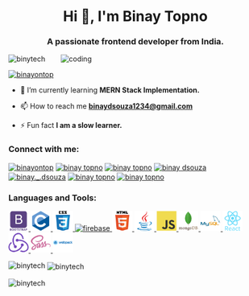 <h1 align="center">Hi 👋, I'm Binay Topno</h1>
<h3 align="center">A passionate frontend developer from India.</h3>
<img align="right" src="https://cdn.dribbble.com/users/1501783/screenshots/10061463/media/a5f2c4e41b99c793d52d66a8dd71e3da.jpg" width="400" alt="coding" >

<p align="left"> <img src="https://komarev.com/ghpvc/?username=binytech&label=Profile%20views&color=0e75b6&style=flat" alt="binytech" /> </p>

<p align="left"> <a href="https://twitter.com/binayontop" target="blank"><img src="https://img.shields.io/twitter/follow/binayontop?logo=twitter&style=for-the-badge" alt="binayontop" /></a> </p>

- 🌱 I’m currently learning **MERN Stack Implementation.**

- 📫 How to reach me **binaydsouza1234@gmail.com**

- ⚡ Fun fact **I am a slow learner.**

<h3 align="left">Connect with me:</h3>
<p align="left">
<a href="https://twitter.com/binayontop" target="blank"><img align="center" src="https://raw.githubusercontent.com/rahuldkjain/github-profile-readme-generator/master/src/images/icons/Social/twitter.svg" alt="binayontop" height="30" width="40" /></a>
<a href="https://linkedin.com/in/binay topno" target="blank"><img align="center" src="https://raw.githubusercontent.com/rahuldkjain/github-profile-readme-generator/master/src/images/icons/Social/linked-in-alt.svg" alt="binay topno" height="30" width="40" /></a>
<a href="https://stackoverflow.com/users/binay topno" target="blank"><img align="center" src="https://raw.githubusercontent.com/rahuldkjain/github-profile-readme-generator/master/src/images/icons/Social/stack-overflow.svg" alt="binay topno" height="30" width="40" /></a>
<a href="https://fb.com/binay dsouza" target="blank"><img align="center" src="https://raw.githubusercontent.com/rahuldkjain/github-profile-readme-generator/master/src/images/icons/Social/facebook.svg" alt="binay dsouza" height="30" width="40" /></a>
<a href="https://instagram.com/binay._.dsouza" target="blank"><img align="center" src="https://raw.githubusercontent.com/rahuldkjain/github-profile-readme-generator/master/src/images/icons/Social/instagram.svg" alt="binay._.dsouza" height="30" width="40" /></a>
<a href="https://www.youtube.com/c/binay topno" target="blank"><img align="center" src="https://raw.githubusercontent.com/rahuldkjain/github-profile-readme-generator/master/src/images/icons/Social/youtube.svg" alt="binay topno" height="30" width="40" /></a>
<a href="https://auth.geeksforgeeks.org/user/binay topno" target="blank"><img align="center" src="https://raw.githubusercontent.com/rahuldkjain/github-profile-readme-generator/master/src/images/icons/Social/geeks-for-geeks.svg" alt="binay topno" height="30" width="40" /></a>
</p>

<h3 align="left">Languages and Tools:</h3>
<p align="left"> <a href="https://getbootstrap.com" target="_blank"> <img src="https://raw.githubusercontent.com/devicons/devicon/master/icons/bootstrap/bootstrap-plain-wordmark.svg" alt="bootstrap" width="40" height="40"/> </a> <a href="https://www.cprogramming.com/" target="_blank"> <img src="https://raw.githubusercontent.com/devicons/devicon/master/icons/c/c-original.svg" alt="c" width="40" height="40"/> </a> <a href="https://www.w3schools.com/css/" target="_blank"> <img src="https://raw.githubusercontent.com/devicons/devicon/master/icons/css3/css3-original-wordmark.svg" alt="css3" width="40" height="40"/> </a> <a href="https://firebase.google.com/" target="_blank"> <img src="https://www.vectorlogo.zone/logos/firebase/firebase-icon.svg" alt="firebase" width="40" height="40"/> </a> <a href="https://www.w3.org/html/" target="_blank"> <img src="https://raw.githubusercontent.com/devicons/devicon/master/icons/html5/html5-original-wordmark.svg" alt="html5" width="40" height="40"/> </a> <a href="https://www.java.com" target="_blank"> <img src="https://raw.githubusercontent.com/devicons/devicon/master/icons/java/java-original.svg" alt="java" width="40" height="40"/> </a> <a href="https://developer.mozilla.org/en-US/docs/Web/JavaScript" target="_blank"> <img src="https://raw.githubusercontent.com/devicons/devicon/master/icons/javascript/javascript-original.svg" alt="javascript" width="40" height="40"/> </a> <a href="https://www.mongodb.com/" target="_blank"> <img src="https://raw.githubusercontent.com/devicons/devicon/master/icons/mongodb/mongodb-original-wordmark.svg" alt="mongodb" width="40" height="40"/> </a> <a href="https://www.mysql.com/" target="_blank"> <img src="https://raw.githubusercontent.com/devicons/devicon/master/icons/mysql/mysql-original-wordmark.svg" alt="mysql" width="40" height="40"/> </a> <a href="https://reactjs.org/" target="_blank"> <img src="https://raw.githubusercontent.com/devicons/devicon/master/icons/react/react-original-wordmark.svg" alt="react" width="40" height="40"/> </a> <a href="https://redux.js.org" target="_blank"> <img src="https://raw.githubusercontent.com/devicons/devicon/master/icons/redux/redux-original.svg" alt="redux" width="40" height="40"/> </a> <a href="https://sass-lang.com" target="_blank"> <img src="https://raw.githubusercontent.com/devicons/devicon/master/icons/sass/sass-original.svg" alt="sass" width="40" height="40"/> </a> <a href="https://webpack.js.org" target="_blank"> <img src="https://raw.githubusercontent.com/devicons/devicon/d00d0969292a6569d45b06d3f350f463a0107b0d/icons/webpack/webpack-original-wordmark.svg" alt="webpack" width="40" height="40"/> </a> </p>

<p><img align="left" src="https://github-readme-stats.vercel.app/api/top-langs?username=binytech&show_icons=true&locale=en&layout=compact" alt="binytech" /></p>

<p>&nbsp;<img align="center" src="https://github-readme-stats.vercel.app/api?username=binytech&show_icons=true&locale=en" alt="binytech" /></p>

<p><img align="center" src="https://github-readme-streak-stats.herokuapp.com/?user=binytech&" alt="binytech" /></p>
